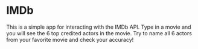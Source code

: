 IMDb
====

This is a simple app for interacting with the IMDb API. 
Type in a movie and you will see the 6 top credited actors in the movie. 
Try to name all 6 actors from your favorite movie and check your accuracy!

